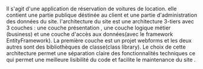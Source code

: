 Il s'agit d'une application de réservation de voitures de location. elle contient une partie publique déstinée au client et une partie d'administration des données du site.
l'architecture du site est une architecture 3-tiers avec 3 couches : une couche présentation , une couche logique métier (business) et une couche d'accès aux données(avec le framework EntityFramework).
La première couche est un projet webforms et les deux autres sont des bibliothèques de classe(class library).
Le choix de cette architecture permet une séparation claire des fonctionnalités techniques ce qui permet une meilleure lisibilité du code et facilite le maintenance du site .
 
